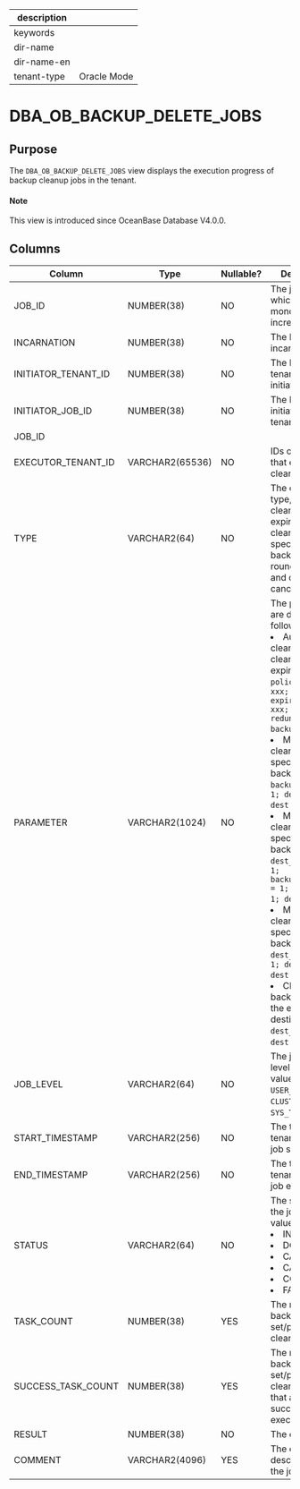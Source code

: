 | description ||
|---|---|
| keywords ||
| dir-name ||
| dir-name-en ||
| tenant-type | Oracle Mode |

# DBA_OB_BACKUP_DELETE_JOBS

## Purpose

The `DBA_OB_BACKUP_DELETE_JOBS` view displays the execution progress of backup cleanup jobs in the tenant.

<main id="notice" type='explain'>
  <h4>Note</h4>
  <p>This view is introduced since OceanBase Database V4.0.0. </p>
</main>

## Columns

| Column | Type | Nullable? | Description |
| --- | --- | --- | --- |
| JOB_ID | NUMBER(38) | NO | The job ID, which monotonically increases. |
| INCARNATION | NUMBER(38) | NO | The ID of the incarnation. |
| INITIATOR_TENANT_ID | NUMBER(38) | NO | The ID of the tenant that initiated the job. |
| INITIATOR_JOB_ID | NUMBER(38) | NO | The ID of the job initiated by the tenant. |
| JOB_ID |
| EXECUTOR_TENANT_ID | VARCHAR2(65536) | NO | IDs of tenants that execute the cleanup job. |
| TYPE | VARCHAR2(64) | NO | The cleanup type, including cleanup upon expiration, cleanup for a specified backup set, round, or piece, and cleanup canceling. |
| PARAMETER | VARCHAR2(1024) | NO | The parameters are described as follows:<li>Automatic cleanup or cleanup upon expiration: `policy_name = xxx; expired_time = xxx; redundancy:2; backup_copies:1`;<li>Manual cleanup for a specified backup set: `backup_set_id = 1; dest_id = 1; dest = xxxxx`;<li>Manual cleanup for a specified backup piece: `dest_round_id = 1; backup_piece_id = 1; dest_id = 1; dest = xxxx`;<li>Manual cleanup for a specified backup round: `dest_round_id = 1; dest_id = 1; dest = xxxx`;<li>Cleanup of backup data on the entire destination: `dest_id = 1; dest = xxx`; |
| JOB_LEVEL | VARCHAR2(64) | NO | The job initiation level. Valid values: `USER_TENANT`, `CLUSTER`, and `SYS_TENANT`. |
| START_TIMESTAMP | VARCHAR2(256) | NO | The time on the tenant when the job started. |
| END_TIMESTAMP | VARCHAR2(256) | NO | The time on the tenant when the job ended. |
| STATUS | VARCHAR2(64) | NO | The status of the job. Valid values:<li>INIT<li>DOING<li>CANCELING<li>CANCELED<li>COMPLETED<li>FAILED |
| TASK_COUNT | NUMBER(38) | YES | The number of backup set/piece cleanup tasks. |
| SUCCESS_TASK_COUNT | NUMBER(38) | YES | The number of backup set/piece cleanup tasks that are successfully executed. |
| RESULT | NUMBER(38) | NO | The error code. |
| COMMENT | VARCHAR2(4096) | YES | The execution description of the job. |
